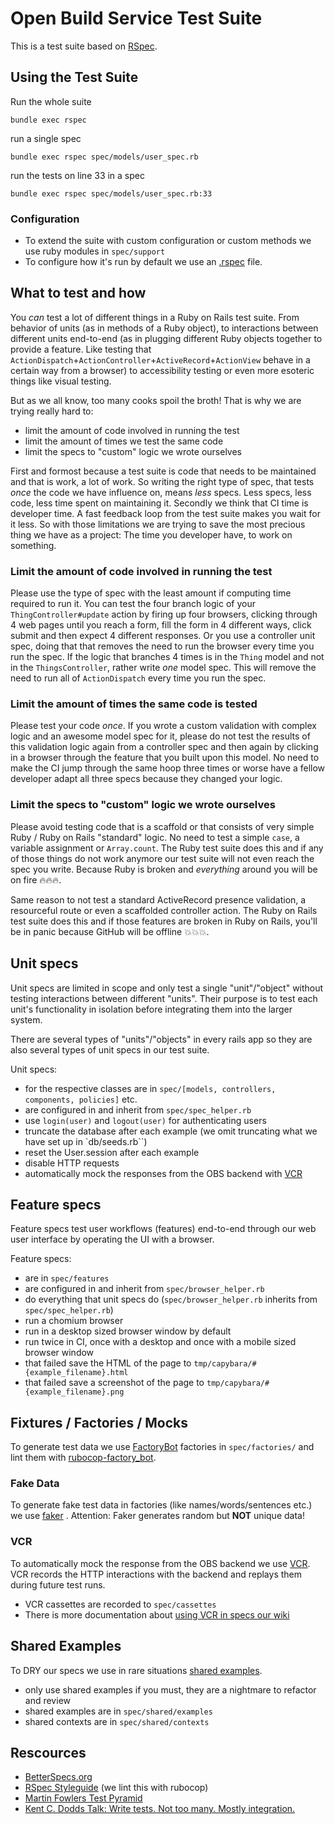 # Open Build Service Test Suite

This is a test suite based on [RSpec](http://rspec.info/).

## Using the Test Suite

Run the whole suite

```shell
bundle exec rspec
```

run a single spec

```shell
bundle exec rspec spec/models/user_spec.rb
```

run the tests on line 33 in a spec

```shell
bundle exec rspec spec/models/user_spec.rb:33
```

### Configuration

- To extend the suite with custom configuration or custom methods we use ruby modules in `spec/support`
- To configure how it's run by default we use an [.rspec](https://github.com/openSUSE/open-build-service/blob/master/src/api/.rspec) file.

## What to test and how

You *can* test a lot of different things in a Ruby on Rails test suite. From behavior of units (as in methods of a Ruby object), to interactions between different units end-to-end (as in plugging different Ruby objects together to provide a feature. Like testing that `ActionDispatch`+`ActionController`+`ActiveRecord`+`ActionView` behave in a certain way from a browser) to accessibility testing or even more esoteric things like visual testing.

But as we all know, too many cooks spoil the broth! That is why we are trying really hard to:

- limit the amount of code involved in running the test
- limit the amount of times we test the same code
- limit the specs to "custom" logic we wrote ourselves

First and formost because a test suite is code that needs to be maintained and that is work, a lot of work. So writing the right type of spec, that tests *once* the code we have influence on, means *less* specs. Less specs, less code, less time spent on maintaining it. Secondly we think that CI time is developer time. A fast feedback loop from the test suite makes you wait for it less. So with those limitations we are trying to save the most precious thing we have as a project: The time you developer have, to work on something.

### Limit the amount of code involved in running the test

Please use the type of spec with the least amount if computing time required to run it. You can test the four branch logic of your `ThingController#update` action by firing up four browsers, clicking through 4 web pages until you reach a form, fill the form in 4 different ways, click submit and then expect 4 different responses. Or you use a controller unit spec, doing that that removes the need to run the browser every time you run the spec. If the logic that branches 4 times is in the `Thing` model and not in the `ThingsController`, rather write *one* model spec.
This will remove the need to run all of `ActionDispatch` every time you run the spec.

### Limit the amount of times the same code is tested

Please test your code *once*. If you wrote a custom validation with complex logic and an awesome model spec for it, please do not test the results of this validation logic again from a controller spec and then again by clicking in a browser through the feature that you built upon this model. No need to make the CI jump through the same hoop three times or worse have a fellow developer adapt all three specs because they changed your logic.

### Limit the specs to "custom" logic we wrote ourselves

Please avoid testing code that is a scaffold or that consists of very simple Ruby / Ruby on Rails "standard" logic. No need to test a simple `case`, a variable assignment or `Array.count`. The Ruby test suite does this and if any of those things do not work anymore our test suite will not even reach the spec you write. Because Ruby is broken and *everything* around you will be on fire 🔥🔥🔥.

Same reason to not test a standard ActiveRecord presence validation, a resourceful route or even a scaffolded controller action. The Ruby on Rails test suite does this and if those features are broken in Ruby on Rails, you'll be in panic because GitHub will be offline 💥💥💥.

## Unit specs

Unit specs are limited in scope and only test a single "unit"/"object" without testing interactions between different "units". Their purpose is to test each unit's functionality in isolation before integrating them into the larger system.

There are several types of "units"/"objects" in every rails app so they are also several types of unit specs in our test suite.

Unit specs:

- for the respective classes are in `spec/[models, controllers, components, policies]` etc.
- are configured in and inherit from `spec/spec_helper.rb`
- use `login(user)` and `logout(user)` for authenticating users
- truncate the database after each example (we omit truncating what we have set up in `db/seeds.rb``)
- reset the User.session after each example
- disable HTTP requests
- automatically mock the responses from the OBS backend with [VCR](https://github.com/vcr/vcr)

## Feature specs

Feature specs test user workflows (features) end-to-end through our web user interface by operating the UI with a browser.

Feature specs:

- are in `spec/features`
- are configured in and inherit from `spec/browser_helper.rb`
- do everything that unit specs do (`spec/browser_helper.rb` inherits from `spec/spec_helper.rb`)
- run a chomium browser
- run in a desktop sized browser window by default
- run twice in CI, once with a desktop and once with a mobile sized browser window
- that failed save the HTML of the page to `tmp/capybara/#{example_filename}.html`
- that failed save a screenshot of the page to `tmp/capybara/#{example_filename}.png`

## Fixtures / Factories / Mocks

To generate test data we use [FactoryBot](https://thoughtbot.github.io/factory_bot/) factories in `spec/factories/` and lint them with [rubocop-factory_bot](https://docs.rubocop.org/rubocop-factory_bot/cops_factorybot.html).

### Fake Data

To generate fake test data in factories (like names/words/sentences etc.) we use [faker](https://github.com/stympy/faker) . Attention: Faker generates random but **NOT** unique data!

### VCR

To automatically mock the response from the OBS backend we use [VCR](https://github.com/vcr/vcr).
VCR records the HTTP interactions with the backend and replays them during future test runs.

- VCR cassettes are recorded to `spec/cassettes`
- There is more documentation about [using VCR in specs our wiki](https://github.com/openSUSE/open-build-service/wiki/Testing-with-VCR)

## Shared Examples

To DRY our specs we use in rare situations [shared examples](https://rspec.info/documentation/3.12/rspec-core/RSpec/Core/SharedExampleGroup.html).

- only use shared examples if you must, they are a nightmare to refactor and review
- shared examples are in `spec/shared/examples`
- shared contexts are in `spec/shared/contexts`

## Rescources

- [BetterSpecs.org](http://betterspecs.org/)
- [RSpec Styleguide](https://rspec.rubystyle.guide/) (we lint this with rubocop)
- [Martin Fowlers Test Pyramid](https://martinfowler.com/bliki/TestPyramid.html)
- [Kent C. Dodds Talk: Write tests. Not too many. Mostly integration.](https://www.youtube.com/watch?v=Fha2bVoC8SE)